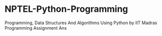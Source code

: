 # NPTEL-Python-Programming
Programming, Data Structures And Algorithms Using Python by IIT Madras Programming Assignment Ans
